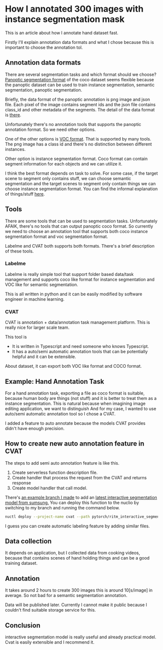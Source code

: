 # How I annotated 300 images with instance segmentation mask
This is an article about how I annotate hand dataset fast.

Firstly I'll explain annotation data formats and what I chose because this is important to choose the annotation tol.

## Annotation data formats
There are several segmentation tasks and which format should we choose? [Panoptic segmentation format](https://cocodataset.org/#format-data) of the coco dataset seems flexible because the panoptic dataset can be used to train instance segmentation, semantic segmentation, panoptic segmentation.

Briefly, the data format of the panoptic annotation is png image and json file. Each pixel of the image contains segment ids and the json file contains class_id and other metadata of the segments. The detail of the data format is [there](https://cocodataset.org/#format-data).

Unfortunately there's no annotation tools that supports the panoptic annotation format. So we need other options.

One of the other options is [VOC format](https://github.com/wkentaro/labelme/tree/master/examples/semantic_segmentation#convert-to-voc-format-dataset). That is supported by many tools. The png image has a class id and there's no distinction between different instances.

Other option is instance segmentation format. Coco format can contain segment information for each objects and we can utilize it.

I think the best format depends on task to solve. For some case, if the target scene to segment only contains stuff, we can choose semantic segmentation and the target scenes to segment only contain things we can choose instance segmentation format.
You can find the informal explanation of things/stuff [here](https://competitions.codalab.org/competitions/19507).

## Tools
There are some tools that can be used to segmentation tasks. 
Unfortunately AFAIK, there's no tools that can output panoptic coco format. So currently we need to choose an annotation tool that supports both coco instance segmentation format and voc segmentation format.

Labelme and CVAT both supports both formats.
There's a brief description of these tools.

### Labelme
Labelme is really simple tool that support folder based data/task management and supports coco like format for instance segmentation and VOC like for semantic segmentation. 

This is all written in python and it can be easily modified by software engineer in machine learning.

### CVAT
CVAT is annotation + data/annotation task management platform.
This is really nice for larger scale team.

This tool is 

* It is written in Typescript and need someone who knows Typescript.
* It has a auto/semi automatic annotation tools that can be potentially helpful and it can be extensible.

About dataset, it can export both VOC like format and COCO format.

## Example: Hand Annotation Task
For a hand annotation task, exporting a file as coco format is suitable, because human body are things (not stuff) and it is better to treat them as a instance segmentation.
This is natural because when imagining image editing application, we want to distinguish 
And for my case, I wanted to use auto/semi automatic annotation tool so I chose a CVAT.

I added a feature to auto annotate because the models CVAT provides didn't have enough precision.

## How to create new auto annotation feature in CVAT
The steps to add semi auto annotation feature is like this.

1. Create serverless function description file.
2. Create handler that process the request from the CVAT and returns response
3. Create model handler that call model.

There's [an example branch I made](https://github.com/xiong-jie-y/cvat/commit/593747ef6d2ce2c98bbdff49b264c60ef6b4dfbe) to add an [latest interactive segmentation model from sumsung.](https://github.com/saic-vul/ritm_interactive_segmentation)
You can deploy this function to the nuclio by switching to my branch and running the command below.

```sh
nuctl deploy --project-name cvat --path pytorch/ritm_interactive_segmentation --file pytorch/ritm_interactive_segmentation/function-gpu.yaml
```

I guess you can create automatic labeling feature by adding similar files.

## Data collection
It depends on application, but I collected data from cooking videos, because that contains scenes of hand holding things and can be a good training dataset.

## Annotation
It takes around 2 hours to create 300 images this is around 10[s/image] in average. So not bad for a semantic segmentation annotation.

Data will be published later. Currently I cannot make it public because I couldn't find suitable storage service for this.

## Conclusion
interactive segmentation model is really useful and already practical model. Cvat is easily extensible and I recommend it.
